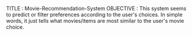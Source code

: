TITLE : Movie-Recommendation-System
OBJECTIVE : This system seems to predict or filter preferences according to the user's choices. In simple words, it just tells what movies/items are most similar to the user's movie choice.
